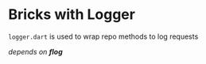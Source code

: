 # Bricks with Logger

`logger.dart` is used to wrap repo methods to log requests

*depends on **flog***
